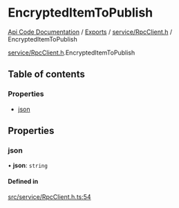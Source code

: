 # EncryptedItemToPublish
 
[Api Code Documentation](../README.md) / [Exports](../modules.md) / [service/RpcClient.h](../modules/service_RpcClient_h.md) / EncryptedItemToPublish

[service/RpcClient.h](../modules/service_RpcClient_h.md).EncryptedItemToPublish

## Table of contents

### Properties

- [json](service_RpcClient_h.EncryptedItemToPublish.md#json)

## Properties

### json

• **json**: `string`

#### Defined in

[src/service/RpcClient.h.ts:54](https://github.com/openkfw/TruBudget/blob/086d599/api/src/service/RpcClient.h.ts#L54)
